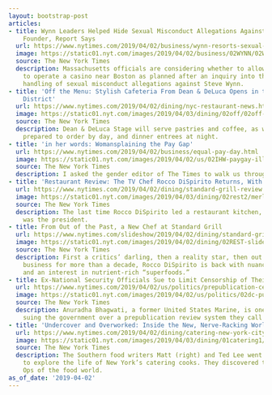 ```yaml
---
layout: bootstrap-post
articles:
- title: Wynn Leaders Helped Hide Sexual Misconduct Allegations Against Company’s
    Founder, Report Says
  url: https://www.nytimes.com/2019/04/02/business/wynn-resorts-sexual-misconduct-steve-wynn.html
  image: https://static01.nyt.com/images/2019/04/02/business/02WYNN/02WYNN-facebookJumbo.jpg
  source: The New York Times
  description: Massachusetts officials are considering whether to allow Wynn Resorts
    to operate a casino near Boston as planned after an inquiry into the company's
    handling of sexual misconduct allegations against Steve Wynn.
- title: 'Off the Menu: Stylish Cafeteria From Dean & DeLuca Opens in the Meatpacking
    District'
  url: https://www.nytimes.com/2019/04/02/dining/nyc-restaurant-news.html
  image: https://static01.nyt.com/images/2019/04/03/dining/02off/02off-facebookJumbo.jpg
  source: The New York Times
  description: Dean & DeLuca Stage will serve pastries and coffee, as well as sandwiches
    prepared to order by day, and dinner entrees at night.
- title: 'in her words: Womansplaining the Pay Gap'
  url: https://www.nytimes.com/2019/04/02/business/equal-pay-day.html
  image: https://static01.nyt.com/images/2019/04/02/us/02IHW-paygay-illustration-F/02IHW-paygay-illustration-F-facebookJumbo-v2.png
  source: The New York Times
  description: I asked the gender editor of The Times to walk us through the details.
- title: 'Restaurant Review: The TV Chef Rocco DiSpirito Returns, With a Quieter Touch'
  url: https://www.nytimes.com/2019/04/02/dining/standard-grill-review.html
  image: https://static01.nyt.com/images/2019/04/03/dining/02rest2/merlin_152670114_e518ab40-638d-43c4-bcbc-3cc4082a39a9-facebookJumbo.jpg
  source: The New York Times
  description: The last time Rocco DiSpirito led a restaurant kitchen, George W. Bush
    was the president.
- title: From Out of the Past, a New Chef at Standard Grill
  url: https://www.nytimes.com/slideshow/2019/04/02/dining/standard-grill-nyc.html
  image: https://static01.nyt.com/images/2019/04/02/dining/02REST-slide-N4HW/02REST-slide-N4HW-facebookJumbo.jpg
  source: The New York Times
  description: First a critics’ darling, then a reality star, then out of the restaurant
    business for more than a decade, Rocco DiSpirito is back with nuanced cooking
    and an interest in nutrient-rich “superfoods.”
- title: Ex-National Security Officials Sue to Limit Censorship of Their Books
  url: https://www.nytimes.com/2019/04/02/us/politics/prepublication-censorship-system.html
  image: https://static01.nyt.com/images/2019/04/02/us/politics/02dc-publication/02dc-publication-facebookJumbo.jpg
  source: The New York Times
  description: Anuradha Bhagwati, a former United States Marine, is one of five people
    suing the government over a prepublication review system they call “dysfunctional.”
- title: 'Undercover and Overworked: Inside the New, Nerve-Racking World of Catering'
  url: https://www.nytimes.com/2019/04/02/dining/catering-new-york-city-hotbox-lee-brothers.html
  image: https://static01.nyt.com/images/2019/04/03/dining/01catering1/01catering1-facebookJumbo.jpg
  source: The New York Times
  description: The Southern food writers Matt (right) and Ted Lee went undercover
    to explore the life of New York’s catering cooks. They discovered the Special
    Ops of the food world.
as_of_date: '2019-04-02'
---
```



